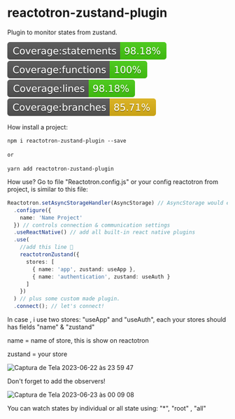 # reactotron-zustand-plugin

Plugin to monitor states from zustand.

![](./docs/badge-statements.svg) ![](./docs/badge-functions.svg) ![](./docs/badge-lines.svg) ![](./docs/badge-branches.svg)

How install a project:

```
npm i reactotron-zustand-plugin --save

or

yarn add reactotron-zustand-plugin
```

How use?
Go to file "Reactotron.config.js" or your config reactotron from project, is similar to this file:

```ts
Reactotron.setAsyncStorageHandler(AsyncStorage) // AsyncStorage would either come from `react-native` or `@react-native-community/async-storage` depending on where you get it from
  .configure({
    name: 'Name Project'
  }) // controls connection & communication settings
  .useReactNative() // add all built-in react native plugins
  .use(
    //add this line 🙌
    reactotronZustand({
      stores: [
        { name: 'app', zustand: useApp },
        { name: 'authentication', zustand: useAuth }
      ]
    })
  ) // plus some custom made plugin.
  .connect(); // let's connect!
```

In case , i use two stores: "useApp" and "useAuth", each your stores should has fields "name" & "zustand"

name = name of store, this is show on reactotron

zustand = your store

<img width="727" alt="Captura de Tela 2023-06-22 às 23 59 47" src="https://raw.githubusercontent.com/joalisonpereira/reactotron-plugin-zustand/master/docs/tron1.png">

Don't forget to add the observers!

<img width="602" alt="Captura de Tela 2023-06-23 às 00 09 08" src="https://raw.githubusercontent.com/joalisonpereira/reactotron-plugin-zustand/master/docs/tron2.png">

You can watch states by individual or all state using: "\*", "root" , "all"
